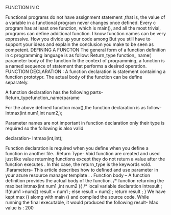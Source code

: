 FUNCTION IN C

Functional programs do not have assignment statement ,that is, the value of a variable in a functional program never
changes once defined. Every c program has at least one function, which is main(), and all the most trivial, programs
can define additional function.
I know function names can be very expressive. How you divide up your code among
But you still have to support your ideas and explain the conclusion you make to be seen as competent.
DEFINING A FUNCTON
The general form of a function definition in c programming language is as follow:
Return_type function_ name( parameter body of the function
In the context of programming, a function is a named sequence of statement that performs a desired operation.
FUNCTION DECLARATION : A function declaration is statement containing a function prototypr. The actual body of the
function can be define separately.

A function declaration has the following parts-
Return_typefunction_name(parame

For the above defined function max(),the function declaration is as follow-
Intmax(int num1,int num2,);

Parameter names are not important in function declaration only their type is required so the following is also valid

declaration-
Intmax(int,int);

Function declaration is required when you define when you define a function in another file.
.Return Type- Void function are created and used just like value returning functions except they do not return a value
after the function executes . In this case, the return_type is the keywords vold.
.Parameters- This article describes how to defined and use parameter in your azure resource manager template .
. Function body – A function definition provides the actual body of the function.
/* function returning the max bet
intmax(int num1 ,int num2 ){
/* local variable declaration
intresult ;
If(num1 >num2)
result = num1 ;
else
result = num2 ;
return result ;
}
We have kept max () alomg with main () and compiled the source code. While running the final executable, it would produced the following result-
Max value is : 200

